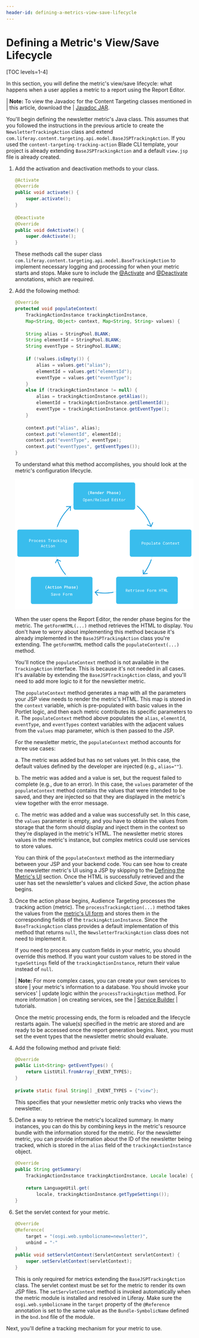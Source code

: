 ```yaml
---
header-id: defining-a-metrics-view-save-lifecycle
---
```


# Defining a Metric's View/Save Lifecycle

[TOC levels=1-4]

In this section, you will define the metric's view/save lifecycle: what happens 
when a user applies a metric to a report using the Report Editor.

| **Note:** To view the Javadoc for the Content Targeting classes mentioned in
| this article, download the
| [Javadoc JAR](https://repository.liferay.com/nexus/service/local/artifact/maven/redirect?r=liferay-public-releases&g=com.liferay.content-targeting&a=com.liferay.content.targeting.api&v=5.0.0&e=jar&c=javadoc).

You'll begin defining the newsletter metric's Java class. This assumes that you
followed the instructions in the previous article to create the
`NewsletterTrackingAction` class and extend
`com.liferay.content.targeting.api.model.BaseJSPTrackingAction`. If you used the
`content-targeting-tracking-action` Blade CLI template, your project is already
extending `BaseJSPTrackingAction` and a default `view.jsp` file is already
created.

1.  Add the activation and deactivation methods to your class.

    ```java
    @Activate
    @Override
    public void activate() {
        super.activate();
    }

    @Deactivate
    @Override
    public void deActivate() {
        super.deActivate();
    }
    ```

    These methods call the super class
    `com.liferay.content.targeting.api.model.BaseTrackingAction` to implement
    necessary logging and processing for when your metric starts and stops. Make
    sure to include the
    [@Activate](https://osgi.org/javadoc/r6/cmpn/org/osgi/service/component/annotations/Activate.html)
    and
    [@Deactivate](https://osgi.org/javadoc/r6/cmpn/org/osgi/service/component/annotations/Deactivate.html)
    annotations, which are required.

2. Add the following method:

    ```java
    @Override
    protected void populateContext(
        TrackingActionInstance trackingActionInstance,
        Map<String, Object> context, Map<String, String> values) {

        String alias = StringPool.BLANK;
        String elementId = StringPool.BLANK;
        String eventType = StringPool.BLANK;

        if (!values.isEmpty()) {
            alias = values.get("alias");
            elementId = values.get("elementId");
            eventType = values.get("eventType");
        }
        else if (trackingActionInstance != null) {
            alias = trackingActionInstance.getAlias();
            elementId = trackingActionInstance.getElementId();
            eventType = trackingActionInstance.getEventType();
        }

        context.put("alias", alias);
        context.put("elementId", elementId);
        context.put("eventType", eventType);
        context.put("eventTypes", getEventTypes());
    }
    ```

    To understand what this method accomplishes, you should look at the
    metric's configuration lifecycle.

    ![Figure 1: An Audience Targeting metric must be configured by the user and processed before it can become part of a Report.](../../../images-dxp/metric-lifecycle.png)

    When the user opens the Report Editor, the render phase begins for the
    metric. The `getFormHTML(...)` method retrieves the HTML to display. You
    don't have to worry about implementing this method because it's already
    implemented in the `BaseJSPTrackingAction` class you're extending. The
    `getFormHTML` method calls the `populateContext(...)` method.

    You'll notice the `populateContext` method is not available in the
    `TrackingAction` interface. This is because it's not needed in all cases.
    It's available by extending the `BaseJSPTrackingAction` class, and you'll
    need to add more logic to it for the newsletter metric.
    
    The `populateContext` method generates a map with all the parameters your
    JSP view needs to render the metric's HTML. This map is stored in the
    `context` variable, which is pre-populated with basic values in the Portlet
    logic, and then each metric contributes its specific parameters to it. The
    `populateContext` method above populates the `alias`, `elementId`,
    `eventType`, and `eventTypes` context variables with the adjacent values
    from the `values` map parameter, which is then passed to the JSP.

    For the newsletter metric, the `populateContext` method accounts for three
    use cases:

    a. The metric was added but has no set values yet. In this case, the default
       values defined by the developer are injected (e.g., `alias=""`).

    b. The metric was added and a value is set, but the request failed to
       complete (e.g., due to an error). In this case, the `values` parameter
       of the `populateContext` method contains the values that were intended
       to be saved, and they are injected so that they are displayed in the
       metric's view together with the error message.

    c. The metric was added and a value was successfully set. In this case, the
       `values` parameter is empty, and you have to obtain the values from
       storage that the form should display and inject them in the context so
       they're displayed in the metric's HTML. The newsletter metric stores
       values in the metric's instance, but complex metrics could use services
       to store values.

    You can think of the `populateContext` method as the intermediary between
    your JSP and your backend code. You can see how to create the newsletter
    metric's UI using a JSP by skipping to the
    [Defining the Metric's UI](/docs/7-1/tutorials/-/knowledge_base/t/defining-the-metrics-ui)
    section. Once the HTML is successfully retrieved and the user has set the
    newsletter's values and clicked *Save*, the action phase begins. 

3.  Once the action phase begins, Audience Targeting processes the tracking
    action (metric). The `processTrackingAction(...)` method takes the values
    from the
    [metric's UI form](/docs/7-1/tutorials/-/knowledge_base/t/defining-the-metrics-ui)
    and stores them in the corresponding fields of the `trackingActionInstance`.
    Since the `BaseTrackingAction` class provides a default implementation of
    this method that returns `null`, the `NewsletterTrackingAction` class does
    not need to implement it.

    If you need to process any custom fields in your metric, you should override
    this method. If you want your custom values to be stored in the
    `typeSettings` field of the `trackingActionInstance`, return their value
    instead of `null`.

    | **Note:** For more complex cases, you can create your own services to store
    | your metric's information to a database. You should invoke your services'
    | update logic within the `processTrackingAction` method. For more information
    | on creating services, see the
    | [Service Builder](/docs/7-1/tutorials/-/knowledge_base/t/service-builder)
    | tutorials.

    Once the metric processing ends, the form is reloaded and the lifecycle
    restarts again. The value(s) specified in the metric are stored and are
    ready to be accessed once the report generation begins. Next, you must set
    the event types that the newsletter metric should evaluate.

4.  Add the following method and private field:

    ```java
    @Override
    public List<String> getEventTypes() {
        return ListUtil.fromArray(_EVENT_TYPES);
    }

    private static final String[] _EVENT_TYPES = {"view"};
    ```

    This specifies that your newsletter metric only tracks who views the
    newsletter.

5.  Define a way to retrieve the metric's localized summary. In many instances,
    you can do this by combining keys in the metric's resource bundle with
    the information stored for the metric. For the newsletter metric, you can
    provide information about the ID of the newsletter being tracked, which is
    stored in the `alias` field of the `trackingActionInstance` object.

    ```java
    @Override
    public String getSummary(
        TrackingActionInstance trackingActionInstance, Locale locale) {

        return LanguageUtil.get(
            locale, trackingActionInstance.getTypeSettings());
    }
    ```

6.  Set the servlet context for your metric.

    ```java
    @Override
    @Reference(
        target = "(osgi.web.symbolicname=newsletter)",
        unbind = "-"
    )
    public void setServletContext(ServletContext servletContext) {
        super.setServletContext(servletContext);
    }
    ```

    This is only required for metrics extending the `BaseJSPTrackingAction`
    class. The servlet context must be set for the metric to render its own JSP
    files. The `setServletContext` method is invoked automatically when the
    metric module is installed and resolved in Liferay. Make sure the
    `osgi.web.symbolicname` in the `target` property of the `@Reference`
    annotation is set to the same value as the `Bundle-SymbolicName` defined in
    the `bnd.bnd` file of the module.

Next, you'll define a tracking mechanism for your metric to use.
